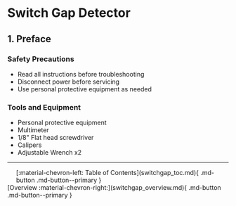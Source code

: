 # Switch Gap Detector
## 1. Preface

### Safety Precautions
* Read all instructions before troubleshooting
* Disconnect power before servicing
* Use personal protective equipment as needed


### Tools and Equipment
* Personal protective equipment
* Multimeter
* 1/8" Flat head screwdriver
* Calipers
* Adjustable Wrench x2 

---

<div style="padding-left: 20px; padding-right: 20px;">[:material-chevron-left: Table of Contents](switchgap_toc.md){ .md-button .md-button--primary }</div>  [Overview :material-chevron-right:](switchgap_overview.md){ .md-button .md-button--primary } 
